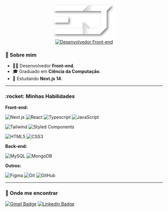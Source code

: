 <div align="center">
  <img src="https://raw.githubusercontent.com/EltonJCS/assets/main/SVGs/Logos/EJCS/EJ_Light%202.svg" width="200" alt="EltonJCS Logo">
</div>
<div align="center">
    <a href="https://git.io/typing-svg"><img src="https://readme-typing-svg.demolab.com?font=Fira+Code&duration=750&pause=2000&color=f0f0f0&background=FFFFFF00&center=true&vCenter=true&random=false&width=435&lines=Desenvolvedor+Front-end;Front-end+Developer" align="center" alt="Desenvolvedor Front-end" /></a>
</div>
  
  <div>
    <h3> 👋 Sobre mim </h3>
    <ul>
      <li>👨‍💻 Desenvolvedor <b>Front-end</b>.</li>
      <li>🎓 Graduado em <b>Ciência da Computação</b>.</li>
      <li>🌱 Estudando <b>Next.js 14</b>.</li>
    </ul>
</section>
    
<hr>

<h3>:rocket: Minhas Habilidades</h3>

**Front-end:**

  ![Next.js](https://img.shields.io/badge/Next.js-000?style=for-the-badge&logo=nextdotjs)
  ![React](https://img.shields.io/badge/React-20232A?style=for-the-badge&logo=react)
  ![Typescript](https://img.shields.io/badge/Typescript-52addf?style=for-the-badge&logo=typescript&logoColor=ffffff)
  ![JavaScript](https://img.shields.io/badge/JavaScript-F7DF1E?style=for-the-badge&logo=javascript&logoColor=000000)
  
  ![Tailwind](https://img.shields.io/badge/Tailwind_CSS-38B2AC?style=for-the-badge&logo=tailwind-css&logoColor=ffffff)
  ![Styled Components](https://img.shields.io/badge/styled--components-DB7093?style=for-the-badge&logo=styled-components&logoColor=ffffff)
  
  ![HTML5](https://img.shields.io/badge/HTML-262C36?style=flat-square&logo=html5)
  ![CSS3](https://img.shields.io/badge/CSS-262C36?style=flat-square&logo=css3&logoColor=008ED8)

**Back-end:**

  ![MySQL](https://img.shields.io/badge/MySQL-00748E?style=for-the-badge&logo=mysql&logoColor=ffffff)
  ![MongoDB](https://img.shields.io/badge/MongoDB-4EA94B?style=for-the-badge&logo=mongodb&logoColor=ffffff)

<!--
**Utilidades**

  ![Insomnia](https://img.shields.io/badge/-Insomnia-333333?style=flat&logo=insomnia)
  ![Postman](https://img.shields.io/badge/-Postman-333333?style=flat&logo=postman)
-->
**Outros:**

  ![Figma](https://img.shields.io/badge/-Figma-333333?style=flat&logo=figma&logoColor=007ACC)
  ![Git](https://img.shields.io/badge/-Git-333333?style=flat&logo=git)
  ![GitHub](https://img.shields.io/badge/-GitHub-333333?style=flat&logo=github)
      
<hr>

<h3> 💬 Onde me encontrar </h3>

[![Gmail Badge](https://img.shields.io/badge/-eltjcs@gmail.com-c61d19?style=flat-square&logo=Gmail&logoColor=white&link=mailto:eltjcs.com)](mailto:eltjcs@gmail.com)
[![Linkedin Badge](https://img.shields.io/badge/-LinkedIn-0266c3?style=flat-square&logo=Linkedin&logoColor=white&link=https://www.linkedin.com/in/eltonjcs)](https://www.linkedin.com/in/eltonjcs)
